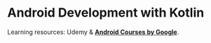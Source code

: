 # Android Development with Kotlin

Learning resources: Udemy & **[Android Courses by Google](https://developer.android.com/courses)**.
